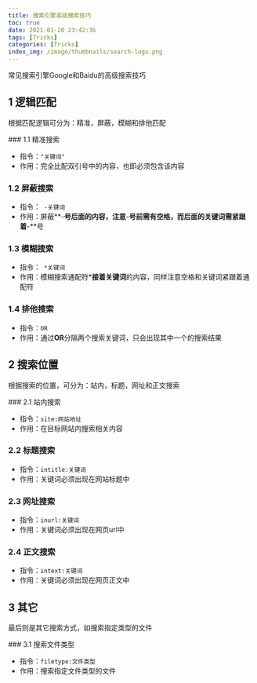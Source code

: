```yaml
---
title: 搜索引擎高级搜索技巧
toc: true
date: 2021-01-20 23:42:36
tags: [Tricks]
categories: [Tricks]
index_img: /image/thumbnails/search-logo.png
---
```


常见搜索引擎Google和Baidu的高级搜索技巧

<!--more-->

## 1 逻辑匹配

<p class="note note-primary">根据匹配逻辑可分为：精准，屏蔽，模糊和排他匹配</p>
### 1.1 精准搜索

- 指令：`"关键词"`
- 作用：完全比配双引号中的内容，也即必须包含该内容

### 1.2 屏蔽搜索

- 指令：` -关键词`
- 作用：屏蔽**-**号后面的内容，注意**-**号前需有空格，而后面的关键词需紧跟着**-**号

### 1.3 模糊搜索

- 指令：` *关键词`
- 作用：模糊搜索通配符*****接着**关键词**的内容，同样注意空格和关键词紧跟着通配符

### 1.4 排他搜索

- 指令：`OR `
- 作用：通过**OR**分隔两个搜索关键词，只会出现其中一个的搜索结果

## 2 搜索位置

<p class="note note-primary">根据搜索的位置，可分为：站内，标题，网址和正文搜索</p>
### 2.1 站内搜索

- 指令：`site:网站地址`
- 作用：在目标网站内搜索相关内容

### 2.2 标题搜索

- 指令：`intitle:关键词`
- 作用：关键词必须出现在网站标题中

### 2.3 网址搜索

- 指令：`inurl:关键词`
- 作用：关键词必须出现在网页url中

### 2.4 正文搜索

- 指令：`intext:关键词`
- 作用：关键词必须出现在网页正文中

## 3 其它

<p class="note note-primary">最后则是其它搜索方式，如搜索指定类型的文件</p>
### 3.1 搜索文件类型

- 指令：`filetype:文件类型`
- 作用：搜索指定文件类型的文件